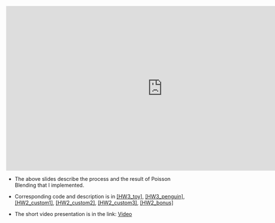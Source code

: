 <iframe src="https://onedrive.live.com/embed?cid=5B6E03D589ADD0FC&resid=5B6E03D589ADD0FC%211079&authkey=AK_G3B84HY8ZShc&em=2" width="850" height="450" frameborder="0" scrolling="no"></iframe>

- The above slides describe the process and the result of Poisson Blending that I implemented. 
- Corresponding code and description is in [[HW3_toy]](https://daheekwon.github.io/Image-generation-and-manipulation/HW2_face.html), [[HW3_penguin]](https://daheekwon.github.io/Image-generation-and-manipulation/HW2_baby2.html), [[HW2_custom1]](https://daheekwon.github.io/Image-generation-and-manipulation/HW2_custom.html), [[HW2_custom2]](https://daheekwon.github.io/Image-generation-and-manipulation/HW2_custom.html), [[HW2_custom3]](https://daheekwon.github.io/Image-generation-and-manipulation/HW2_custom.html), [[HW2_bonus]](https://daheekwon.github.io/Image-generation-and-manipulation/HW2_custom.html)

- The short video presentation is in the link: [Video](https://youtu.be/3gSXQU4hezE)
